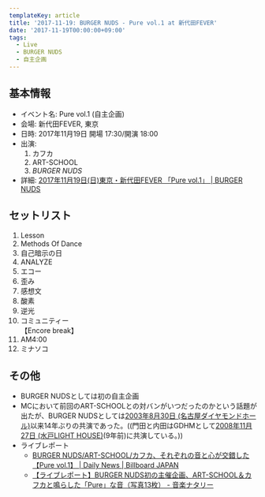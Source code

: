 ```yaml
---
templateKey: article
title: '2017-11-19: BURGER NUDS - Pure vol.1 at 新代田FEVER'
date: '2017-11-19T00:00:00+09:00'
tags:
  - Live
  - BURGER NUDS
  - 自主企画
---
```

## 基本情報

* イベント名: Pure vol.1 (自主企画)
* 会場: 新代田FEVER, 東京
* 日時: 2017年11月19日 開場 17:30/開演 18:00 
* 出演:
   1. カフカ
   1. ART-SCHOOL
   1. *BURGER NUDS*
* 詳細: [2017年11月19日\(日\)東京・新代田FEVER 「Pure vol\.1」 \| BURGER NUDS](http://burgernuds.jp/live/2017/08/05/233)

## セットリスト

1. Lesson
1. Methods Of Dance
1. 自己暗示の日
1. ANALYZE
1. エコー
1. 歪み
1. 感想文
1. 酸素
1. 逆光
1. コミュニティー  
    【Encore break】
1. AM4:00
1. ミナソコ

## その他

- BURGER NUDSとしては初の自主企画
- MCにおいて前回のART-SCHOOLとの対バンがいつだったのかという話題が出たが、BURGER NUDSとしては[2003年8月30日 (名古屋ダイヤモンドホール)](/articles/2003-08-30-000000)以来14年ぶりの共演であった。((門田と内田はGDHMとして[2008年11月27日 (水戸LIGHT HOUSE)](/articles/2008-11-27-000000)(9年前)に共演している。))
- ライブレポート
   - [BURGER NUDS/ART\-SCHOOL/カフカ、それぞれの音と心が交錯した【Pure vol\.1】 \| Daily News \| Billboard JAPAN](http://www.billboard-japan.com/d_news/detail/57794)
   - [【ライブレポート】BURGER NUDS初の主催企画、ART\-SCHOOL＆カフカと鳴らした「Pure」な音（写真13枚） \- 音楽ナタリー](http://natalie.mu/music/news/258250)
